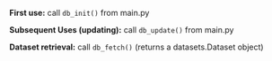 **First use:** call `db_init()` from main.py

**Subsequent Uses (updating):** call `db_update()` from main.py

**Dataset retrieval:** call `db_fetch()` (returns a datasets.Dataset object)
